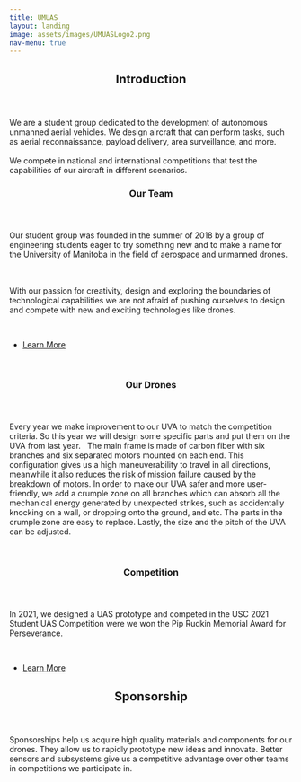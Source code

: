 ```yaml
---
title: UMUAS
layout: landing
image: assets/images/UMUASLogo2.png
nav-menu: true
---
```


<!-- Main -->
<div id="main">

<!-- One -->
<section id="one">
	<div class="inner">
		<header class="major">
			<h2>Introduction</h2>
		</header>
		<p>We are a student group dedicated to the development of autonomous unmanned aerial vehicles. We design aircraft that can perform tasks, such as aerial reconnaissance, payload delivery, area surveillance, and more.
		<br><br> We compete in national and international competitions that test the capabilities of our aircraft in different scenarios.</p>
	</div>
</section>

<!-- Two -->
<section id="two" class="spotlights">
	<section>
		<a href="team.html" class="image">
			<div style="padding: 1em; margin: 0;
  position: absolute;
  top: 50%;
  -ms-transform: translateY(-50%);
  transform: translateY(-50%);">
				<img src="{% link assets/images/workspace.jpg %}" alt="" data-position="center center" />
			</div>
		</a>
		<div class="content">
			<div class="inner">
				<header class="major">
					<h3>Our Team</h3>
				</header>
				<p>Our student group was founded in the summer of 2018 by a group of engineering students eager to try something new and to make a name for the University of Manitoba in the field of aerospace and unmanned drones. 

<br><br>With our passion for creativity, design and exploring the boundaries of technological capabilities we are not afraid of pushing ourselves to design and compete with new and exciting technologies like drones. </p>	
				<ul class="actions">
					<li><a href="team.html" class="button next">Learn More</a></li>
				</ul>			
			</div>
		</div>
	</section>
	<section>
		<a href="#" class="image">
			<img src="{% link assets/images/ci1.jpg %}" alt="" data-position="top center" />
		</a>
		<div class="content">
			<div class="inner">
				<header class="major">
					<h3>Our Drones</h3>
				</header>
				<p>Every year we make improvement to our UVA to match the competition criteria. So this year we will design some specific parts and put them on the UVA from last year.   The main frame is made of carbon fiber with six branches and six separated motors mounted on each end. This configuration gives us a high maneuverability to travel in all directions, meanwhile it also reduces the risk of mission failure caused by the breakdown of motors. In order to make our UVA safer and more user-friendly, we add a crumple zone on all branches which can absorb all the mechanical energy generated by unexpected strikes, such as accidentally knocking on a wall, or dropping onto the ground, and etc. The parts in the crumple zone are easy to replace. Lastly, the size and the pitch of the UVA can be adjusted.</p>		
			</div>
		</div>
	</section>
	<section>
		<a href="competition.html" class="image">
			<img src="{% link assets/images/competition.jpg %}" alt="" data-position="25% 25%" />
		</a>
		<div class="content">
			<div class="inner">
				<header class="major">
					<h3>Competition</h3>
				</header>
				<p>
				In 2021, we designed a UAS prototype and competed in the USC 2021 Student UAS Competition were we won the Pip Rudkin Memorial Award for Perseverance. </p>		
				<ul class="actions">
					<li><a href="competition.html" class="button next">Learn More</a></li>
				</ul>
			</div>
		</div>
	</section>
</section>

<!-- Three -->
<section id="sponsorship">
	<div class="inner">
		<header class="major">
			<h2>Sponsorship</h2>
		</header>
		<p>Sponsorships help us acquire high quality materials and components for our drones. They allow us to rapidly prototype new ideas and innovate. Better sensors and subsystems give us a competitive advantage over other teams in competitions we participate in.</p>
	</div>
</section>

</div>
